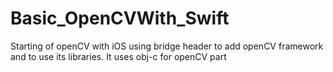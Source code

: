 # Basic_OpenCVWith_Swift
Starting of openCV with iOS
using bridge header to add openCV framework and to use its libraries.
It uses obj-c for openCV part
